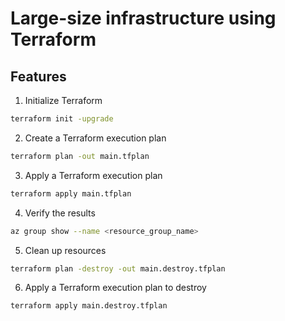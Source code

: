 # Large-size infrastructure using Terraform



## Features

1. Initialize Terraform

````bash
terraform init -upgrade
````

2. Create a Terraform execution plan

````bash
terraform plan -out main.tfplan
````
3. Apply a Terraform execution plan

````bash
terraform apply main.tfplan
````
4. Verify the results

````bash
az group show --name <resource_group_name>
````

5. Clean up resources

````bash
terraform plan -destroy -out main.destroy.tfplan
````

6. Apply a Terraform execution plan to destroy

````bash
terraform apply main.destroy.tfplan
````